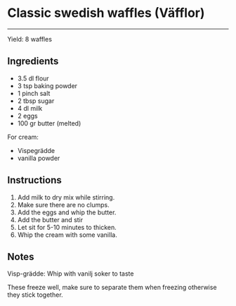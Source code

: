 # Classic swedish waffles (Väfflor)
---
Yield: 8 waffles

## Ingredients
- 3.5 dl flour
- 3 tsp baking powder
- 1 pinch salt
- 2 tbsp sugar
- 4 dl milk
- 2 eggs
- 100 gr butter (melted)

For cream:
- Vispegrädde
- vanilla powder

## Instructions
1. Add milk to dry mix while stirring.
2. Make sure there are no clumps.
3. Add the eggs and whip the butter.
4. Add the butter and stir
5. Let sit for 5-10 minutes to thicken.
6. Whip the cream with some vanilla.

## Notes

Visp-grädde: Whip with vanilj soker to taste 

These freeze well, make sure to separate them when freezing otherwise they stick together.
